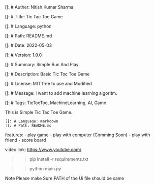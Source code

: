 []: # Auther: Nitish Kumar Sharma

[]: # Title: Tic Tac Toe Game

[]: # Language: python

[]: # Path: README.md

[]: # Date: 2022-05-03

[]: # Version: 1.0.0

[]: # Summary: Simple Run And Play

[]: # Description: Basic Tic Toc Toe Game

[]: # License: MIT free to use and Modified

[]: # Message: i want to add machine learning algoritm.
 
[]: # Tags: TicTocToe, MachineLearning, AI, Game

This is Simple Tic Tac Toe Game.
    
    []: # Language: markdown
    []: # Path: README.md


features:
    - play game
    - play with computer (Comming Soon)
    - play with friend 
    - score board

video link: https://www.youtube.com/


<!-- installatoin Guid -->

>> pip install -r requirements.txt

>> python main.py

<!-- Note Please make Sure PATH of the Ui file should be same -->
Note Please make Sure PATH of the Ui file should be same